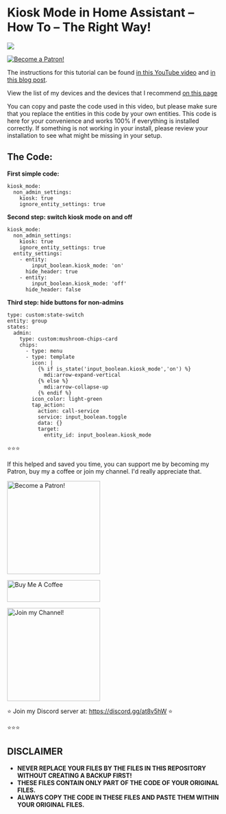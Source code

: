 # Kiosk Mode in Home Assistant – How To – The Right Way!

<a href="https://youtu.be/G3lT4zgjER8" target="_blank"><img src="https://github.com/smarthomejunkie/Home-Assistant-Tutorials/blob/master/Kiosk-Mode-in-Home-Assistant-How-To-The-Right-Way/Kiosk-Mode-In-Home-Assistant-thumb.jpg?raw=true"></a>

<a href="https://www.patreon.com/bePatron?u=50155158" target="_blank"><img src="https://github.com/smarthomejunkie/Home-Assistant-Tutorials/blob/master/become-a-patron.png?raw=true" alt="Become a Patron!"></a>

The instructions for this tutorial can be found [in this YouTube video](https://youtu.be/G3lT4zgjER8) and [in this blog post](https://www.smarthomejunkie.net/kiosk-mode-in-home-assistant-the-right-way).

View the list of my devices and the devices that I recommend [on this page](https://github.com/smarthomejunkie/MyDevices/)

You can copy and paste the code used in this video, but please make sure that you replace the entities in this code by your own entities.
This code is here for your convenience and works 100% if everything is installed correctly. If something is not working in your install, please review your installation to see what might be missing in your setup.

## The Code:

**First simple code:**

```
kiosk_mode:
  non_admin_settings:
    kiosk: true
    ignore_entity_settings: true
```

**Second step: switch kiosk mode on and off**

```
kiosk_mode:
  non_admin_settings:
    kiosk: true
    ignore_entity_settings: true
  entity_settings:
    - entity:
        input_boolean.kiosk_mode: 'on'
      hide_header: true
    - entity:
        input_boolean.kiosk_mode: 'off'
      hide_header: false
``` 

**Third step: hide buttons for non-admins**

```
type: custom:state-switch
entity: group
states:
  admin:
    type: custom:mushroom-chips-card
    chips:
      - type: menu
      - type: template
        icon: |
          {% if is_state('input_boolean.kiosk_mode','on') %}
            mdi:arrow-expand-vertical
          {% else %}
            mdi:arrow-collapse-up
          {% endif %}
        icon_color: light-green
        tap_action:
          action: call-service
          service: input_boolean.toggle
          data: {}
          target:
            entity_id: input_boolean.kiosk_mode
```

⭐⭐⭐

If this helped and saved you time, you can support me by becoming my Patron, buy my a coffee or join my channel. I'd really appreciate that.

<a href="https://www.patreon.com/bePatron?u=50155158" target="_blank"><img src="https://github.com/smarthomejunkie/Home-Assistant-Tutorials/blob/master/become-a-patron.png?raw=true" width="217" alt="Become a Patron!"></a>

<a href="https://ko-fi.com/smarthomejunkie" target="_blank"><img src="https://github.com/smarthomejunkie/Home-Assistant-Tutorials/blob/master/Ko-Fi-Logo.png?raw=true" alt="Buy Me A Coffee" height="51" width="217" ></a>

<a href="https://www.youtube.com/c/smarthomejunkie/join" target="_blank"><img src="https://github.com/smarthomejunkie/Home-Assistant-Tutorials/blob/master/Join-Logo.png?raw=true" width="217" alt="Join my Channel!"></a>

⭐ Join my Discord server at: https://discord.gg/at8v5hW ⭐

⭐⭐⭐


## DISCLAIMER
* **NEVER REPLACE YOUR FILES BY THE FILES IN THIS REPOSITORY WITHOUT CREATING A BACKUP FIRST!**
* **THESE FILES CONTAIN ONLY PART OF THE CODE OF YOUR ORIGINAL FILES.**
* **ALWAYS COPY THE CODE IN THESE FILES AND PASTE THEM WITHIN YOUR ORIGINAL FILES.**
